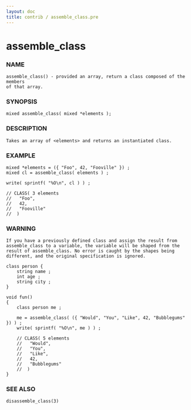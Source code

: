 ```yaml
---
layout: doc
title: contrib / assemble_class.pre
---
```

# assemble_class

### NAME

    assemble_class() - provided an array, return a class composed of the members
    of that array.

### SYNOPSIS

    mixed assemble_class( mixed *elements );

### DESCRIPTION

    Takes an array of <elements> and returns an instantiated class.

### EXAMPLE

    mixed *elements = ({ "Foo", 42, "Fooville" }) ;
    mixed cl = assemble_class( elements ) ;

    write( sprintf( "%O\n", cl ) ) ;

    // CLASS( 3 elements
    //   "Foo",
    //   42,
    //   "Fooville"
    //  )

### WARNING

    If you have a previously defined class and assign the result from
    assemble_class to a variable, the variable will be shaped from the
    result of assemble_class. No error is caught by the shapes being
    different, and the original specification is ignored.

    class person {
        string name ;
        int age ;
        string city ;
    }

    void fun()
    {
        class person me ;

        me = assemble_class( ({ "Would", "You", "Like", 42, "Bubblegums" }) ) ;
        write( sprintf( "%O\n", me ) ) ;    

        // CLASS( 5 elements
        //   "Would",
        //   "You",
        //   "Like",
        //   42,
        //   "Bubblegums"
        //  )
    }


### SEE ALSO

    disassemble_class(3)

